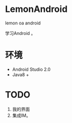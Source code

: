 # LemonAndroid
lemon oa android

学习Android 。

# 环境
- Android Studio 2.0
- Java8 +

# TODO
1. 我的界面
2. 集成IM。
